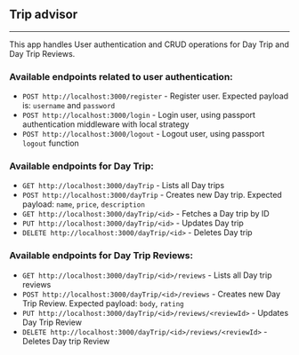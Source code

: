 ## Trip advisor

---

This app handles User authentication and CRUD operations for Day Trip and Day Trip Reviews.

### Available endpoints related to user authentication:

- `POST http://localhost:3000/register` - Register user. Expected payload is: `username` and `password`
- `POST http://localhost:3000/login` - Login user, using passport authentication middleware with local strategy
- `POST http://localhost:3000/logout` - Logout user, using passport `logout` function

### Available endpoints for Day Trip:

- `GET http://localhost:3000/dayTrip` - Lists all Day trips
- `POST http://localhost:3000/dayTrip` - Creates new Day trip. Expected payload: `name`, `price`, `description`
- `GET http://localhost:3000/dayTrip/<id>` - Fetches a Day trip by ID
- `PUT http://localhost:3000/dayTrip/<id>` - Updates Day trip
- `DELETE http://localhost:3000/dayTrip/<id>` - Deletes Day trip

### Available endpoints for Day Trip Reviews:

- `GET http://localhost:3000/dayTrip/<id>/reviews` - Lists all Day trip reviews
- `POST http://localhost:3000/dayTrip/<id>/reviews` - Creates new Day Trip Review. Expected payload: `body`, `rating`
- `PUT http://localhost:3000/dayTrip/<id>/reviews/<reviewId>` - Updates Day Trip Review
- `DELETE http://localhost:3000/dayTrip/<id>/reviews/<reviewId>` - Deletes Day trip Review
